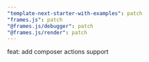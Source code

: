 ```yaml
---
"template-next-starter-with-examples": patch
"frames.js": patch
"@frames.js/debugger": patch
"@frames.js/render": patch
---
```


feat: add composer actions support
